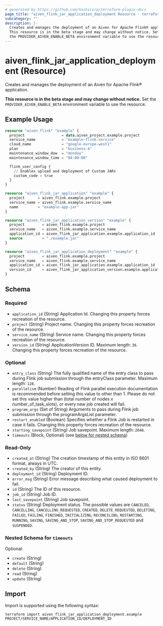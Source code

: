 ```yaml
---
# generated by https://github.com/hashicorp/terraform-plugin-docs
page_title: "aiven_flink_jar_application_deployment Resource - terraform-provider-aiven"
subcategory: ""
description: |-
  Creates and manages the deployment of an Aiven for Apache Flink® application.
  This resource is in the beta stage and may change without notice. Set
  the PROVIDER_AIVEN_ENABLE_BETA environment variable to use the resource.
---
```


# aiven_flink_jar_application_deployment (Resource)

Creates and manages the deployment of an Aiven for Apache Flink® application.

**This resource is in the beta stage and may change without notice.** Set
the `PROVIDER_AIVEN_ENABLE_BETA` environment variable to use the resource.

## Example Usage

```terraform
resource "aiven_flink" "example" {
  project                 = data.aiven_project.example.project
  service_name            = "example-flink-service"
  cloud_name              = "google-europe-west1"
  plan                    = "business-4"
  maintenance_window_dow  = "monday"
  maintenance_window_time = "04:00:00"

  flink_user_config {
    // Enables upload and deployment of Custom JARs
    custom_code = true
  }
}

resource "aiven_flink_jar_application" "example" {
  project      = aiven_flink.example.project
  service_name = aiven_flink.example.service_name
  name         = "example-app-jar"
}

resource "aiven_flink_jar_application_version" "example" {
  project        = aiven_flink.example.project
  service_name   = aiven_flink.example.service_name
  application_id = aiven_flink_jar_application.example.application_id
  source         = "./example.jar"
}

resource "aiven_flink_jar_application_deployment" "example" {
  project        = aiven_flink.example.project
  service_name   = aiven_flink.example.service_name
  application_id = aiven_flink_jar_application.example.application_id
  version_id     = aiven_flink_jar_application_version.example.application_version_id
}
```

<!-- schema generated by tfplugindocs -->
## Schema

### Required

- `application_id` (String) Application Id. Changing this property forces recreation of the resource.
- `project` (String) Project name. Changing this property forces recreation of the resource.
- `service_name` (String) Service name. Changing this property forces recreation of the resource.
- `version_id` (String) ApplicationVersion ID. Maximum length: `36`. Changing this property forces recreation of the resource.

### Optional

- `entry_class` (String) The fully qualified name of the entry class to pass during Flink job submission through the entryClass parameter. Maximum length: `128`.
- `parallelism` (Number) Reading of Flink parallel execution documentation is recommended before setting this value to other than 1. Please do not set this value higher than (total number of nodes x number_of_task_slots), or every new job created will fail.
- `program_args` (Set of String) Arguments to pass during Flink job submission through the programArgsList parameter.
- `restart_enabled` (Boolean) Specifies whether a Flink Job is restarted in case it fails. Changing this property forces recreation of the resource.
- `starting_savepoint` (String) Job savepoint. Maximum length: `2048`.
- `timeouts` (Block, Optional) (see [below for nested schema](#nestedblock--timeouts))

### Read-Only

- `created_at` (String) The creation timestamp of this entity in ISO 8601 format, always in UTC.
- `created_by` (String) The creator of this entity.
- `deployment_id` (String) Deployment ID.
- `error_msg` (String) Error message describing what caused deployment to fail.
- `id` (String) The ID of this resource.
- `job_id` (String) Job ID.
- `last_savepoint` (String) Job savepoint.
- `status` (String) Deployment status. The possible values are `CANCELED`, `CANCELLING`, `CANCELLING_REQUESTED`, `CREATED`, `DELETE_REQUESTED`, `DELETING`, `FAILED`, `FAILING`, `FINISHED`, `INITIALIZING`, `RECONCILING`, `RESTARTING`, `RUNNING`, `SAVING`, `SAVING_AND_STOP`, `SAVING_AND_STOP_REQUESTED` and `SUSPENDED`.

<a id="nestedblock--timeouts"></a>
### Nested Schema for `timeouts`

Optional:

- `create` (String)
- `default` (String)
- `delete` (String)
- `read` (String)
- `update` (String)

## Import

Import is supported using the following syntax:

```shell
terraform import aiven_flink_jar_application_deployment.example PROJECT/SERVICE_NAME/APPLICATION_ID/DEPLOYMENT_ID
```
